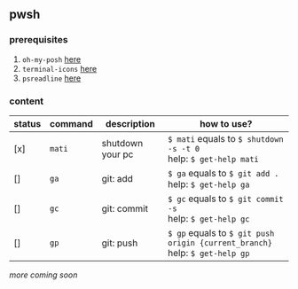 ## pwsh

### prerequisites

1. `oh-my-posh` [here](https://ohmyposh.dev/)
2. `terminal-icons` [here](https://github.com/devblackops/Terminal-Icons)
3. `psreadline` [here](https://github.com/PowerShell/PSReadLine)

### content

| status | command | description      | how to use?                                                                    |
| ------ | ------- | ---------------- | ------------------------------------------------------------------------------ |
| [x]    | `mati`  | shutdown your pc | `$ mati` equals to `$ shutdown -s -t 0`<br>help: `$ get-help mati`             |
| []     | `ga`    | git: add         | `$ ga` equals to `$ git add .`<br>help: `$ get-help ga`                        |
| []     | `gc`    | git: commit      | `$ gc` equals to `$ git commit -s`<br>help: `$ get-help gc`                    |
| []     | `gp`    | git: push        | `$ gp` equals to `$ git push origin {current_branch}`<br>help: `$ get-help gp` |

_more coming soon_
